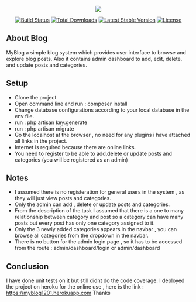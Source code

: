 <p align="center"><img src="https://laravel.com/assets/img/components/logo-laravel.svg"></p>

<p align="center">
<a href="https://travis-ci.org/laravel/framework"><img src="https://travis-ci.org/laravel/framework.svg" alt="Build Status"></a>
<a href="https://packagist.org/packages/laravel/framework"><img src="https://poser.pugx.org/laravel/framework/d/total.svg" alt="Total Downloads"></a>
<a href="https://packagist.org/packages/laravel/framework"><img src="https://poser.pugx.org/laravel/framework/v/stable.svg" alt="Latest Stable Version"></a>
<a href="https://packagist.org/packages/laravel/framework"><img src="https://poser.pugx.org/laravel/framework/license.svg" alt="License"></a>
</p>

## About Blog

MyBlog a simple blog system which provides user interface to browse and explore blog posts. Also it contains admin dashboard to add, edit, delete, and update posts and categories.

## Setup

- Clone the project
- Open command line and run : composer install
- Change database configurations according to your local database in the env file.
- run : php artisan key:generate
- run : php artisan migrate
- Go the localhost at the browser , no need for any plugins i have attached all links in the project.
- Internet is required because there are online links.
- You need to register to be able to add,delete or update posts and categories (you will be registered as an admin)

## Notes

- I assumed there is no registeration for general users in the system , as they will just view posts and categories.
- Only the admin can add , delete or update posts and categories.
- From the description of the task I assumed that there is a one to many relationship between category and post so a category can have many posts but every post has only one category assigned to it.
- Only the 3 newly added categories appears in the navbar , you can browse all categories from the dropdown in the navbar.
- There is no button for the admin login page , so it has to be accessed from the route : admin/dashboard/login or admin/dashboard

## Conclusion

I have done unit tests on it but still didnt do the code coverage.
I deployed the project on heroku for the online use , here is the link : https://myblog1201.herokuapp.com
Thanks
